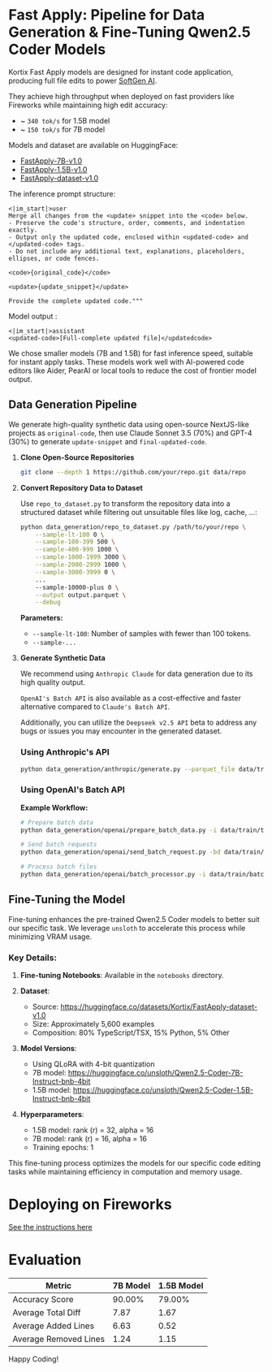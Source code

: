 # Fast Apply: Pipeline for Data Generation & Fine-Tuning Qwen2.5 Coder Models

Kortix Fast Apply models are designed for instant code application, producing full file edits to power [SoftGen AI](https://softgen.ai/).

They achieve high throughput when deployed on fast providers like Fireworks while maintaining high edit accuracy:

- ~ `340 tok/s` for 1.5B model
- ~ `150 tok/s` for 7B model

Models and dataset are available on HuggingFace:
- [FastApply-7B-v1.0](https://huggingface.co/Kortix/FastApply-7B-v1.0)
- [FastApply-1.5B-v1.0](https://huggingface.co/Kortix/FastApply-1.5B-v1.0)
- [FastApply-dataset-v1.0](https://huggingface.co/datasets/Kortix/FastApply-dataset-v1.0)


The inference prompt structure:
```
<|im_start|>user
Merge all changes from the <update> snippet into the <code> below.
- Preserve the code's structure, order, comments, and indentation exactly.
- Output only the updated code, enclosed within <updated-code> and </updated-code> tags.
- Do not include any additional text, explanations, placeholders, ellipses, or code fences.

<code>{original_code}</code>

<update>{update_snippet}</update>

Provide the complete updated code."""
```

Model output :
```
<|im_start|>assistant
<updated-code>[Full-complete updated file]</updatedcode>
```

We chose smaller models (7B and 1.5B) for fast inference speed, suitable for instant apply tasks. 
These models work well with AI-powered code editors like Aider, PearAI or local tools to reduce the cost of frontier model output.


## Data Generation Pipeline

We generate high-quality synthetic data using open-source NextJS-like projects as `original-code`, 
then use Claude Sonnet 3.5 (70%) and GPT-4 (30%) to generate `update-snippet` and `final-updated-code`.


1. **Clone Open-Source Repositories**
   ```bash
   git clone --depth 1 https://github.com/your/repo.git data/repo
   ```

2. **Convert Repository Data to Dataset**

   Use `repo_to_dataset.py` to transform the repository data into a structured dataset while filtering out unsuitable files like log, cache, ...:

   ```bash
   python data_generation/repo_to_dataset.py /path/to/your/repo \
       --sample-lt-100 0 \
       --sample-100-399 500 \
       --sample-400-999 1000 \
       --sample-1000-1999 3000 \
       --sample-2000-2999 1000 \
       --sample-3000-3999 0 \
       ...
       --sample-10000-plus 0 \
       --output output.parquet \
       --debug
   ```

   **Parameters:**

   - `--sample-lt-100`: Number of samples with fewer than 100 tokens.
   - `--sample-...`

3. **Generate Synthetic Data**

   We recommend using `Anthropic Claude` for data generation due to its high quality output. 
   
   `OpenAI's Batch API` is also available as a cost-effective and faster alternative compared to `Claude's Batch API`. 

   Additionally, you can utilize the `Deepseek v2.5 API` beta to address any bugs or issues you may encounter in the generated dataset.

   ### Using Anthropic's API

   ```bash
   python data_generation/anthropic/generate.py --parquet_file data/train/my_data.parquet
   ```

   ### Using OpenAI's Batch API

   **Example Workflow:**

   ```bash
   # Prepare batch data
   python data_generation/openai/prepare_batch_data.py -i data/train/train_dataset.parquet -o data/train/batch/

   # Send batch requests
   python data_generation/openai/send_batch_request.py -bd data/train/batch/ -c 5

   # Process batch files
   python data_generation/openai/batch_processor.py -i data/train/batch/ -o data/train/train_dataset.parquet
   ```
## Fine-Tuning the Model

Fine-tuning enhances the pre-trained Qwen2.5 Coder models to better suit our specific task. We leverage `unsloth` to accelerate this process while minimizing VRAM usage.

### Key Details:

1. **Fine-tuning Notebooks**: Available in the `notebooks` directory.

2. **Dataset**: 
   - Source: https://huggingface.co/datasets/Kortix/FastApply-dataset-v1.0
   - Size: Approximately 5,600 examples
   - Composition: 80% TypeScript/TSX, 15% Python, 5% Other

3. **Model Versions**:
   - Using QLoRA with 4-bit quantization
   - 7B model: https://huggingface.co/unsloth/Qwen2.5-Coder-7B-Instruct-bnb-4bit
   - 1.5B model: https://huggingface.co/unsloth/Qwen2.5-Coder-1.5B-Instruct-bnb-4bit

4. **Hyperparameters**:
   - 1.5B model: rank (r) = 32, alpha = 16
   - 7B model: rank (r) = 16, alpha = 16
   - Training epochs: 1

This fine-tuning process optimizes the models for our specific code editing tasks while maintaining efficiency in computation and memory usage.

# Deploying on Fireworks

[See the instructions here](fireworks/README.md)

# Evaluation 

| Metric                    | 7B Model | 1.5B Model |
|---------------------------|----------|------------|
| Accuracy Score            | 90.00%   | 79.00%     |
| Average Total Diff        | 7.87     | 1.67       |
| Average Added Lines       | 6.63     | 0.52       |
| Average Removed Lines     | 1.24     | 1.15       |

Happy Coding!